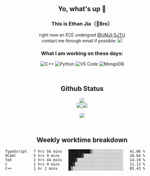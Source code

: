 <h2 align="center"> Yo, what's up 👋 </h3>
<h3 align="center">This is Ethan Jia（🗻Bro）</h3>

<div align="center">
 right now an ECE undergrad <a href="https://www.ji.sjtu.edu.cn/">@UMJI-SJTU</a> <br>
 contact me through email if possible: <a href="mailto:181716254@qq.com"><img src="https://img.shields.io/badge/-181716254@qq.com-c14438?style=plastic&logo=Gmail&logoColor=white&link=mailto:15203012@iubat.edu"></a>
</div>

<h3 align="center">What I am working on these days:</h3>
<div align="center">
 
 ![C++](https://img.shields.io/badge/-C++-00599C?style=plastic&logo=c)
 ![Python](https://img.shields.io/badge/-Python-8fcfd1?style=plastic&logo=Python)
 ![VS Code](https://img.shields.io/badge/-VS%20Code-007ACC?style=plastic&logo=visual-studio-code)
 ![MongoDB](https://img.shields.io/badge/-MongoDB-black?style=plastic&logo=mongodb)

</div>
<br>

<h2 align="center">
Github Status 
</h1>

<p align="center">
 <img src="https://github-readme-stats.vercel.app/api?username=MountBro&theme=monokai"><br>
 <a href="https://github.com/MountBro/myLeetCode">
  <img src="https://github-readme-stats.vercel.app/api/pin/?username=MountBro&repo=myLeetCode&theme=monokai">
 </a>
 <a href="https://github.com/MountBro/Age-of-Plague">
  <img src="https://github-readme-stats.vercel.app/api/pin/?username=MountBro&repo=Age-of-Plague&theme=monokai">
 </a>
</p>

<p align="center">
 <img src="http://github-readme-streak-stats.herokuapp.com?user=MountBro&theme=monokai" align="center" />
</p>

<br>

<h2 align="center">
Weekly worktime breakdown
</h1>


<!--START_SECTION:waka-->
```text
TypeScript   7 hrs 56 mins   ██████████▒░░░░░░░░░░░░░░   41.06 % 
OCaml        5 hrs 9 mins    ██████▓░░░░░░░░░░░░░░░░░░   26.64 % 
TeX          2 hrs 44 mins   ███▓░░░░░░░░░░░░░░░░░░░░░   14.19 % 
C            2 hrs 9 mins    ██▓░░░░░░░░░░░░░░░░░░░░░░   11.13 % 
C++          1 hr 2 mins     █▒░░░░░░░░░░░░░░░░░░░░░░░   05.43 % 
```
<!--END_SECTION:waka-->


